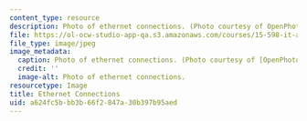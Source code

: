 ```yaml
---
content_type: resource
description: Photo of ethernet connections. (Photo courtesy of OpenPhoto.net.)
file: https://ol-ocw-studio-app-qa.s3.amazonaws.com/courses/15-598-it-and-business-transformation-spring-2003/a624fc5bbb3b66f2847a30b397b95aed_15-598s03.jpg
file_type: image/jpeg
image_metadata:
  caption: Photo of ethernet connections. (Photo courtesy of [OpenPhoto.net](http://openphoto.net).)
  credit: ''
  image-alt: Photo of ethernet connections.
resourcetype: Image
title: Ethernet Connections
uid: a624fc5b-bb3b-66f2-847a-30b397b95aed
---
```

